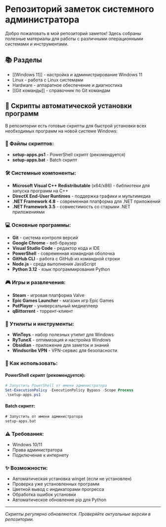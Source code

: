 # Репозиторий заметок системного администратора

Добро пожаловать в мой репозиторий заметок! Здесь собраны полезные материалы для работы с различными операционными системами и инструментами.

## 📚 Разделы
- [[Windows 11]] - настройка и администрирование Windows 11
- Linux - работа с Linux системами
- Hardware - аппаратное обеспечение и диагностика
- [[Git команды]] - справочник по Git командам

## 🚀 Скрипты автоматической установки программ

В репозитории есть готовые скрипты для быстрой установки всех необходимых программ на новой системе Windows:

### 📄 Файлы скриптов:
- **setup-apps.ps1** - PowerShell скрипт (рекомендуется)
- **setup-apps.bat** - Batch скрипт

### 🛠 Системные компоненты:
- **Microsoft Visual C++ Redistributable** (x64/x86) - библиотеки для запуска программ на C++
- **DirectX End-User Runtimes** - поддержка графики и мультимедиа
- **.NET Framework 4.8** - современная платформа для .NET приложений  
- **.NET Framework 3.5** - совместимость со старыми .NET приложениями

### 💻 Основные программы:
- **Git** - система контроля версий
- **Google Chrome** - веб-браузер
- **Visual Studio Code** - редактор кода и IDE
- **PowerShell** - современная командная оболочка
- **GitHub CLI** - работа с GitHub из командной строки
- **Node.js** - среда выполнения JavaScript
- **Python 3.12** - язык программирования Python

### 🎮 Игры и развлечения:
- **Steam** - игровая платформа Valve
- **Epic Games Launcher** - магазин игр Epic Games
- **PotPlayer** - универсальный медиаплеер
- **qBittorrent** - торрент-клиент

### 🔧 Утилиты и инструменты:
- **WinToys** - набор полезных утилит для Windows
- **RyTuneX** - оптимизация и настройка Windows
- **Obsidian** - приложение для заметок и знаний
- **Windscribe VPN** - VPN-сервис для безопасности

### 📖 Как использовать:

#### PowerShell скрипт (рекомендуется):
```powershell
# Запустить PowerShell от имени администратора
Set-ExecutionPolicy -ExecutionPolicy Bypass -Scope Process
.\setup-apps.ps1
```

#### Batch скрипт:
```cmd
# Запустить от имени администратора
setup-apps.bat
```

### ⚠️ Требования:
- Windows 10/11
- Права администратора
- Подключение к интернету

### ✨ Возможности:
- Автоматическая установка winget (если не установлен)
- Проверка уже установленных программ
- Цветной вывод с индикаторами прогресса
- Обработка ошибок установки
- Автоматическое обновление pip для Python

---

*Скрипты регулярно обновляются. Проверяйте актуальные версии в репозитории.*
